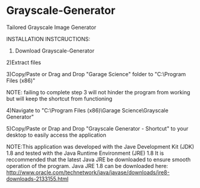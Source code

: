 # Grayscale-Generator
Tailored Grayscale Image Generator

INSTALLATION INSTCRUCTIONS:

1) Download Grayscale-Generator

2)Extract files

3)Copy/Paste or Drag and Drop "Garage Science" folder to "C:\Program Files (x86)\"

NOTE: failing to complete step 3 will not hinder the program from working but will keep the shortcut from functioning

4)Navigate to "C:\Program Files (x86)\Garage Science\Grayscale Generator"

5)Copy/Paste or Drap and Drop "Grayscale Generator - Shortcut" to your desktop to easily access the application

NOTE:This application was developed with the Jave Development Kit (JDK) 1.8 and tested with the Java Runtime Environment (JRE) 1.8
It is reccommended that the latest Java JRE be downloaded to ensure smooth operation of the program.
Java JRE 1.8 can be downloaded here: http://www.oracle.com/technetwork/java/javase/downloads/jre8-downloads-2133155.html
